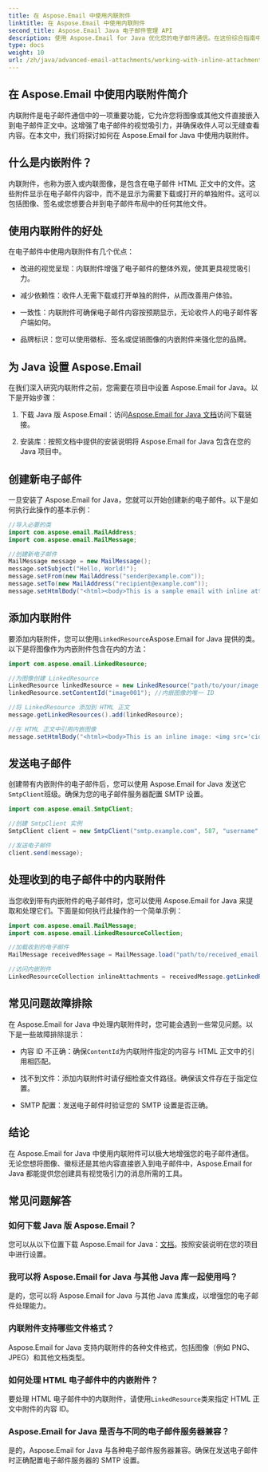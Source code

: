 ```yaml
---
title: 在 Aspose.Email 中使用内联附件
linktitle: 在 Aspose.Email 中使用内联附件
second_title: Aspose.Email Java 电子邮件管理 API
description: 使用 Aspose.Email for Java 优化您的电子邮件通信。在这份综合指南中学习如何使用内联附件。
type: docs
weight: 10
url: /zh/java/advanced-email-attachments/working-with-inline-attachments/
---
```


## 在 Aspose.Email 中使用内联附件简介

内联附件是电子邮件通信中的一项重要功能，它允许您将图像或其他文件直接嵌入到电子邮件正文中。这增强了电子邮件的视觉吸引力，并确保收件人可以无缝查看内容。在本文中，我们将探讨如何在 Aspose.Email for Java 中使用内联附件。

## 什么是内嵌附件？

内联附件，也称为嵌入或内联图像，是包含在电子邮件 HTML 正文中的文件。这些附件显示在电子邮件内容中，而不是显示为需要下载或打开的单独附件。这可以包括图像、签名或您想要合并到电子邮件布局中的任何其他文件。

## 使用内联附件的好处

在电子邮件中使用内联附件有几个优点：

- 改进的视觉呈现：内联附件增强了电子邮件的整体外观，使其更具视觉吸引力。

- 减少依赖性：收件人无需下载或打开单独的附件，从而改善用户体验。

- 一致性：内联附件可确保电子邮件内容按预期显示，无论收件人的电子邮件客户端如何。

- 品牌标识：您可以使用徽标、签名或促销图像的内嵌附件来强化您的品牌。

## 为 Java 设置 Aspose.Email

在我们深入研究内联附件之前，您需要在项目中设置 Aspose.Email for Java。以下是开始步骤：

1. 下载 Java 版 Aspose.Email：访问[Aspose.Email for Java 文档](https://reference.aspose.com/email/java/)访问下载链接。

2. 安装库：按照文档中提供的安装说明将 Aspose.Email for Java 包含在您的 Java 项目中。

## 创建新电子邮件

一旦安装了 Aspose.Email for Java，您就可以开始创建新的电子邮件。以下是如何执行此操作的基本示例：

```java
//导入必要的类
import com.aspose.email.MailAddress;
import com.aspose.email.MailMessage;

//创建新电子邮件
MailMessage message = new MailMessage();
message.setSubject("Hello, World!");
message.setFrom(new MailAddress("sender@example.com"));
message.setTo(new MailAddress("recipient@example.com"));
message.setHtmlBody("<html><body>This is a sample email with inline attachments.</body></html>");
```

## 添加内联附件

要添加内联附件，您可以使用`LinkedResource`Aspose.Email for Java 提供的类。以下是将图像作为内嵌附件包含在内的方法：

```java
import com.aspose.email.LinkedResource;

//为图像创建 LinkedResource
LinkedResource linkedResource = new LinkedResource("path/to/your/image.png");
linkedResource.setContentId("image001"); //内嵌图像的唯一 ID

//将 LinkedResource 添加到 HTML 正文
message.getLinkedResources().add(linkedResource);

//在 HTML 正文中引用内嵌图像
message.setHtmlBody("<html><body>This is an inline image: <img src='cid:image001'></body></html>");
```

## 发送电子邮件

创建带有内嵌附件的电子邮件后，您可以使用 Aspose.Email for Java 发送它`SmtpClient`班级。确保为您的电子邮件服务器配置 SMTP 设置。

```java
import com.aspose.email.SmtpClient;

//创建 SmtpClient 实例
SmtpClient client = new SmtpClient("smtp.example.com", 587, "username", "password");

//发送电子邮件
client.send(message);
```

## 处理收到的电子邮件中的内联附件

当您收到带有内嵌附件的电子邮件时，您可以使用 Aspose.Email for Java 来提取和处理它们。下面是如何执行此操作的一个简单示例：

```java
import com.aspose.email.MailMessage;
import com.aspose.email.LinkedResourceCollection;

//加载收到的电子邮件
MailMessage receivedMessage = MailMessage.load("path/to/received_email.eml");

//访问内嵌附件
LinkedResourceCollection inlineAttachments = receivedMessage.getLinkedResources();
```

## 常见问题故障排除

在 Aspose.Email for Java 中处理内联附件时，您可能会遇到一些常见问题。以下是一些故障排除提示：

- 内容 ID 不正确：确保`ContentId`为内联附件指定的内容与 HTML 正文中的引用相匹配。

- 找不到文件：添加内联附件时请仔细检查文件路径。确保该文件存在于指定位置。

- SMTP 配置：发送电子邮件时验证您的 SMTP 设置是否正确。

## 结论

在 Aspose.Email for Java 中使用内联附件可以极大地增强您的电子邮件通信。无论您想将图像、徽标还是其他内容直接嵌入到电子邮件中，Aspose.Email for Java 都能提供您创建具有视觉吸引力的消息所需的工具。

## 常见问题解答

### 如何下载 Java 版 Aspose.Email？

您可以从以下位置下载 Aspose.Email for Java：[文档](https://reference.aspose.com/email/java/)。按照安装说明在您的项目中进行设置。

### 我可以将 Aspose.Email for Java 与其他 Java 库一起使用吗？

是的，您可以将 Aspose.Email for Java 与其他 Java 库集成，以增强您的电子邮件处理能力。

### 内联附件支持哪些文件格式？

Aspose.Email for Java 支持内联附件的各种文件格式，包括图像（例如 PNG、JPEG）和其他文档类型。

### 如何处理 HTML 电子邮件中的内嵌附件？

要处理 HTML 电子邮件中的内联附件，请使用`LinkedResource`类来指定 HTML 正文中附件的内容 ID。

### Aspose.Email for Java 是否与不同的电子邮件服务器兼容？

是的，Aspose.Email for Java 与各种电子邮件服务器兼容。确保在发送电子邮件时正确配置电子邮件服务器的 SMTP 设置。